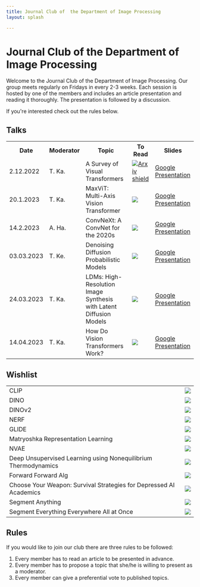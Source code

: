 ```yaml
---
title: Journal Club of  the Department of Image Processing
layout: splash

---
```

# Journal Club of  the Department of Image Processing 
Welcome to the Journal Club of the Department of Image Processing. Our group meets regularly on Fridays in every 2-3 weeks. Each session is hosted by one of the members and includes an article presentation and reading it thoroughly. The presentation is followed by a discussion.

If you're interested check out the rules below. 

## Talks
 <table>
  <tr>
    <th>Date</th>
    <th>Moderator</th>
    <th>Topic</th>
    <th>To Read</th>
    <th>Slides</th>
  </tr>
  <tr>
    <td>2.12.2022</td>
    <td>T. Ka. </td>
    <td>A Survey of Visual Transformers</td>
    <td> <a href="https://arxiv.org/abs/2111.06091"><img src="https://shields.io/static/v1?label=arxiv&message=2111.06091&color=orange&style=for-the-badge" alt="Arxiv shield"></a></td>
    <td> <a href="https://docs.google.com/presentation/d/1_T1et-binyg8qsAHci2Ra9ltgMNt8AlVrrYosMsUNM0/edit?usp=sharing">Google Presentation</a></td>
  </tr>
  <tr>
    <td>20.1.2023</td>
    <td>T. Ka. </td>
    <td>MaxViT: Multi-Axis Vision Transformer </td>
    <td> <a href="https://arxiv.org/abs/2204.01697"><img src="https://shields.io/static/v1?label=arxiv&message=2204.01697&color=orange&style=for-the-badge"></a></td>
    <td> <a href="https://docs.google.com/presentation/d/1fdJ1NeP4aAShbfbbdaQ7pna38QlkkHO0a1KqrnNBkdM/edit?usp=sharing">Google Presentation</a></td>
  </tr>
  <tr>
    <td>14.2.2023</td>
    <td>A. Ha. </td>
    <td>ConvNeXt: A ConvNet for the 2020s </td>
    <td><a href="https://arxiv.org/abs/2201.03545"><img src="https://shields.io/static/v1?label=arxiv&message=2201.03545&color=orange&style=for-the-badge"></a></td>
    <td><a href="https://docs.google.com/presentation/d/18NlW37TkP6UkAuHi94HgfVg5YfD4B7C06qyzGAdAbaM/edit?usp=sharing">Google Presentation</a></td>
  </tr>
  <tr>
    <td>03.03.2023</td>
    <td>T. Ke. </td>
    <td>Denoising Diffusion Probabilistic Models</td>
    <td><a href="https://proceedings.neurips.cc/paper/2020/hash/4c5bcfec8584af0d967f1ab10179ca4b-Abstract.html"><img src="https://shields.io/static/v1?label=NeurIPS&message=2020&color=blue&style=for-the-badge"></a></td>
    <td><a href="https://docs.google.com/presentation/d/1JruvQVGqtmOJZVVznD9BRDTr3VykVig1/edit?usp=sharing&ouid=107985672988319725914&rtpof=true&sd=true">Google Presentation</a></td>
  </tr>
  <tr>
    <td>24.03.2023</td>
    <td>T. Ka. </td>
    <td>LDMs: High-Resolution Image Synthesis with Latent Diffusion Models </td>
    <td><a href="https://arxiv.org/abs/2112.10752"><img src="https://shields.io/static/v1?label=arxiv&message=2112.10752&color=orange&style=for-the-badge"></a></td>
    <td><a href="https://docs.google.com/presentation/d/1tHtirGWaJnrQfXMaWafv3xGxesQ9nB49GgEZ9GvsKkU/edit?usp=sharing">Google Presentation</a></td>
  </tr>
  <tr>
    <td>14.04.2023</td>
    <td>T. Ka. </td>
    <td>How Do Vision Transformers Work?</td>
    <td><a href="https://arxiv.org/abs/2202.06709"><img src="https://shields.io/static/v1?label=arxiv&message=2202.06709&color=orange&style=for-the-badge"></a></td>
    <td><a href="https://docs.google.com/presentation/d/1TjvukOqeOE029nc5eylDU53D7guFQaMKG6aIysjD31g/edit?usp=sharing">Google Presentation</a></td>
  </tr>
</table> 

## Wishlist 
<table> 
<tr>
    <td>CLIP </td>
    <td><a href=" https://arxiv.org/pdf/2103.00020"><img src="https://shields.io/static/v1?label=CLIP&message=2103.00020&color=orange&style=for-the-badge&logo=arxiv"></a></td>
</tr><tr>
    <td>DINO </td>
    <td><a href=" https://arxiv.org/pdf/2104.14294"><img src="https://shields.io/static/v1?label=DINO&message=2104.14294&color=orange&style=for-the-badge&logo=arxiv"></a></td>
</tr><tr>
    <td>DINOv2 </td>
    <td><a href=" https://arxiv.org/abs/2304.07193"><img src="https://shields.io/static/v1?label=DINOv2&message=2304.07193&color=orange&style=for-the-badge&logo=arxiv"></a></td>
</tr><tr>
    <td>NERF </td>
    <td><a href=" https://arxiv.org/abs/2003.08934"><img src="https://shields.io/static/v1?label=NERF&message=2003.08934&color=orange&style=for-the-badge&logo=arxiv"></a></td>
</tr><tr>
    <td>GLIDE </td>
    <td><a href=" https://arxiv.org/abs/2112.10741"><img src="https://shields.io/static/v1?label=GLIDE&message=2112.10741&color=orange&style=for-the-badge&logo=arxiv"></a></td>
</tr><tr>
    <td>Matryoshka Representation Learning </td>
    <td><a href=" https://arxiv.org/abs/2205.13147"><img src="https://shields.io/static/v1?label=Matryoshka&message=2205.13147&color=orange&style=for-the-badge&logo=arxiv"></a></td>
</tr><tr>
    <td>NVAE </td>
    <td><a href=" https://proceedings.neurips.cc/paper/2020/file/e3b21256183cf7c2c7a66be163579d37-Paper.pdf"><img src="https://shields.io/static/v1?label=NeurIPS&message=2020&color=blue&style=for-the-badge"></a></td>
</tr><tr>
    <td>Deep Unsupervised Learning using Nonequilibrium Thermodynamics </td>
    <td><a href=" https://arxiv.org/abs/1503.03585"><img src="https://shields.io/static/v1?label=DF&message=1503.03585&color=orange&style=for-the-badge&logo=arxiv"></a></td>
</tr><tr>
    <td>Forward Forward Alg </td>
    <td><a href=" https://arxiv.org/abs/2212.13345"><img src="https://shields.io/static/v1?label=F-F alg&message=2212.13345&color=orange&style=for-the-badge&logo=arxiv"></a></td>
</tr><tr>
    <td>Choose Your Weapon: Survival Strategies for Depressed AI Academics </td>
    <td><a href=" https://arxiv.org/abs/2304.06035"><img src="https://shields.io/static/v1?label=Choose &message=2304.06035&color=orange&style=for-the-badge&logo=arxiv"></a></td>
</tr><tr>
    <td>Segment Anything </td>
    <td><a href=" https://arxiv.org/abs/2304.02643"><img src="https://shields.io/static/v1?label=SAM&message=2304.02643&color=orange&style=for-the-badge&logo=arxiv"></a></td>
</tr><tr>
    <td>Segment Everything Everywhere All at Once </td>
    <td><a href=" https://arxiv.org/abs/2304.06718"><img src="https://shields.io/static/v1?label=SEEM&message=2304.06718&color=orange&style=for-the-badge&logo=arxiv"></a></td>
</tr>
</table>


## Rules

If you would like to join our club there are three rules to be followed:

1. Every member has to read an article to be presented in advance.
2. Every member has to propose a topic that she/he is willing to present as a moderator.
3. Every member can give a preferential vote to published topics.


